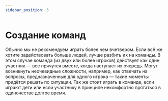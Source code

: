 ```yaml
---
sidebar_position: 3
---
```


# Создание команд

Обычно мы не рекомендуем играть более чем вчетвером. Если всё же хотите задействовать больше людей, лучше разбить их на команды. В этом случае команда (из двух или более игроков) действует как один участник — все прячутся вместе, когда наступает их очередь.
Могут возникнуть неочевидные сложности, например, как отвечать на вопросы, предназначенные для одного игрока — такие моменты придётся решать по ситуации.
Так же стоит играть в команде, если играют дети или если участнику в принципе некомфортно прятаться в одиночестве долгое время.
